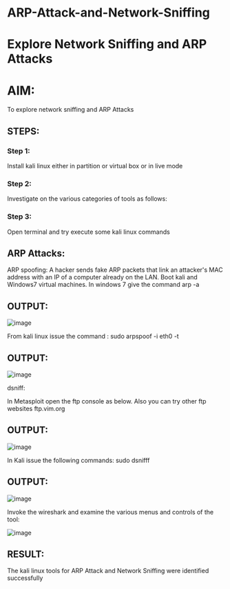 # ARP-Attack-and-Network-Sniffing
# Explore Network Sniffing and ARP Attacks

# AIM:

To explore network sniffing and ARP Attacks

## STEPS:

### Step 1:

Install kali linux either in partition or virtual box or in live mode

### Step 2:

Investigate on the various categories of tools as follows:


### Step 3:
Open terminal and try execute some kali linux commands

## ARP Attacks:  
ARP spoofing: A hacker sends fake ARP packets that link an attacker's MAC address with an IP of a computer already on the LAN. 
Boot kali and Windows7 virtual machines.
In windows 7 give the command arp -a
## OUTPUT:

![image](https://github.com/indrajasukumar/ARP-Attack-and-Network-Sniffing/assets/145115195/d91c142e-57ae-46ca-bf1a-9c376d04f99c)


From kali linux issue the command :
sudo arpspoof -i eth0 -t <target system> <gateway>
## OUTPUT:

![image](https://github.com/indrajasukumar/ARP-Attack-and-Network-Sniffing/assets/145115195/3a59f6dd-ae23-46c9-b1fc-e90b17acdf7b)


 dsniff:






In Metasploit open the ftp console as below. Also you can try other ftp websites ftp.vim.org
## OUTPUT:

![image](https://github.com/indrajasukumar/ARP-Attack-and-Network-Sniffing/assets/145115195/22807375-a23a-409d-b61f-d9b102def24b)



In Kali issue the following commands:
sudo dsnifff
## OUTPUT:

![image](https://github.com/indrajasukumar/ARP-Attack-and-Network-Sniffing/assets/145115195/e97de9fd-ff85-4c8e-9c16-7ffd9e597ee8)


Invoke the wireshark and examine the various menus  and controls of the tool:

![image](https://github.com/indrajasukumar/ARP-Attack-and-Network-Sniffing/assets/145115195/64975d18-6abc-4f84-8d91-174ee415ffeb)

## RESULT:
The kali linux tools for ARP Attack and Network Sniffing were identified successfully
